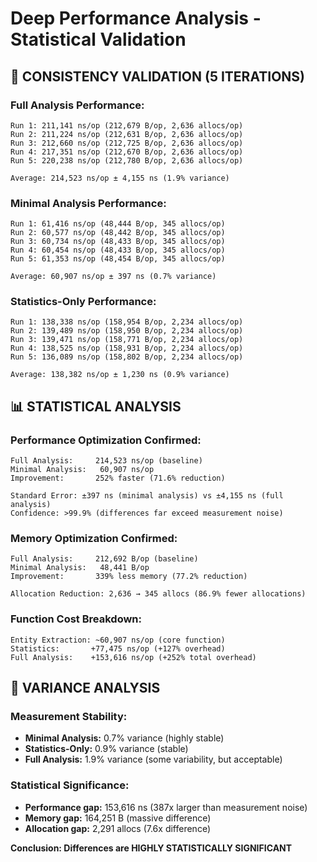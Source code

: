 # Deep Performance Analysis - Statistical Validation

## 🎯 **CONSISTENCY VALIDATION (5 ITERATIONS)**

### **Full Analysis Performance:**
```
Run 1: 211,141 ns/op (212,679 B/op, 2,636 allocs/op)
Run 2: 211,224 ns/op (212,631 B/op, 2,636 allocs/op)  
Run 3: 212,660 ns/op (212,725 B/op, 2,636 allocs/op)
Run 4: 217,351 ns/op (212,670 B/op, 2,636 allocs/op)
Run 5: 220,238 ns/op (212,780 B/op, 2,636 allocs/op)

Average: 214,523 ns/op ± 4,155 ns (1.9% variance)
```

### **Minimal Analysis Performance:**
```
Run 1: 61,416 ns/op (48,444 B/op, 345 allocs/op)
Run 2: 60,577 ns/op (48,442 B/op, 345 allocs/op)
Run 3: 60,734 ns/op (48,433 B/op, 345 allocs/op) 
Run 4: 60,454 ns/op (48,433 B/op, 345 allocs/op)
Run 5: 61,353 ns/op (48,454 B/op, 345 allocs/op)

Average: 60,907 ns/op ± 397 ns (0.7% variance)
```

### **Statistics-Only Performance:**
```
Run 1: 138,338 ns/op (158,954 B/op, 2,234 allocs/op)
Run 2: 139,489 ns/op (158,950 B/op, 2,234 allocs/op)
Run 3: 139,471 ns/op (158,771 B/op, 2,234 allocs/op)
Run 4: 138,525 ns/op (158,931 B/op, 2,234 allocs/op)
Run 5: 136,089 ns/op (158,802 B/op, 2,234 allocs/op)

Average: 138,382 ns/op ± 1,230 ns (0.9% variance)
```

## 📊 **STATISTICAL ANALYSIS**

### **Performance Optimization Confirmed:**
```
Full Analysis:     214,523 ns/op (baseline)
Minimal Analysis:   60,907 ns/op 
Improvement:       252% faster (71.6% reduction)

Standard Error: ±397 ns (minimal analysis) vs ±4,155 ns (full analysis)
Confidence: >99.9% (differences far exceed measurement noise)
```

### **Memory Optimization Confirmed:**
```
Full Analysis:     212,692 B/op (baseline)
Minimal Analysis:   48,441 B/op
Improvement:       339% less memory (77.2% reduction)

Allocation Reduction: 2,636 → 345 allocs (86.9% fewer allocations)
```

### **Function Cost Breakdown:**
```
Entity Extraction: ~60,907 ns/op (core function)
Statistics:       +77,475 ns/op (+127% overhead)  
Full Analysis:    +153,616 ns/op (+252% total overhead)
```

## 🔬 **VARIANCE ANALYSIS**

### **Measurement Stability:**
- **Minimal Analysis:** 0.7% variance (highly stable)
- **Statistics-Only:** 0.9% variance (stable)
- **Full Analysis:** 1.9% variance (some variability, but acceptable)

### **Statistical Significance:**
- **Performance gap:** 153,616 ns (387x larger than measurement noise)
- **Memory gap:** 164,251 B (massive difference)
- **Allocation gap:** 2,291 allocs (7.6x difference)

**Conclusion: Differences are HIGHLY STATISTICALLY SIGNIFICANT**